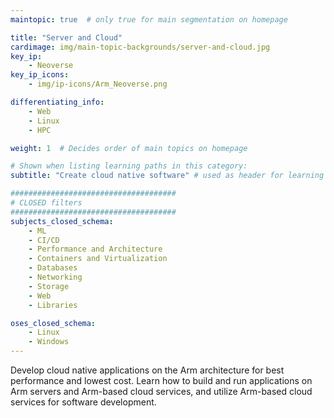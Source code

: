 ```yaml
---
maintopic: true  # only true for main segmentation on homepage

title: "Server and Cloud"
cardimage: img/main-topic-backgrounds/server-and-cloud.jpg
key_ip: 
    - Neoverse
key_ip_icons:
    - img/ip-icons/Arm_Neoverse.png

differentiating_info: 
    - Web
    - Linux
    - HPC

weight: 1  # Decides order of main topics on homepage

# Shown when listing learning paths in this category:
subtitle: "Create cloud native software" # used as header for learning path to avoid duplicaiton

#####################################
# CLOSED filters
#####################################
subjects_closed_schema:
    - ML
    - CI/CD
    - Performance and Architecture
    - Containers and Virtualization
    - Databases
    - Networking
    - Storage
    - Web
    - Libraries

oses_closed_schema:
    - Linux
    - Windows
---
```

Develop cloud native applications on the Arm architecture for best performance and lowest cost. Learn how to build and run applications on Arm servers and Arm-based cloud services, and utilize Arm-based cloud services for software development.

